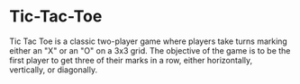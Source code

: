 # Tic-Tac-Toe
Tic Tac Toe is a classic two-player game where players take turns marking either an "X" or an "O" on a 3x3 grid. The objective of the game is to be the first player to get three of their marks in a row, either horizontally, vertically, or diagonally.
